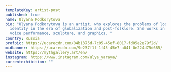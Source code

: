 ```yaml
---
templateKey: artist-post
published: true
name: Ulyana Podkorytova
bio: "Ulyana Podkorytova is an artist, who explores the problems of loss of
  identity in the era of globalization and post-folklore. She works in video,
  voice performance, sculpture, and graphics. "
country: Russia
profpic: https://ucarecdn.com/84b1375d-7c05-45ef-8017-fd05e2e79f2d/
midbanner: https://ucarecdn.com/9e237f1f-1f45-45e7-a041-0e224d75d685/
website: https://mythgallery.art/en/
instagram: https://www.instagram.com/ulya_yaraya/
currentexhibition: ""
---
```

